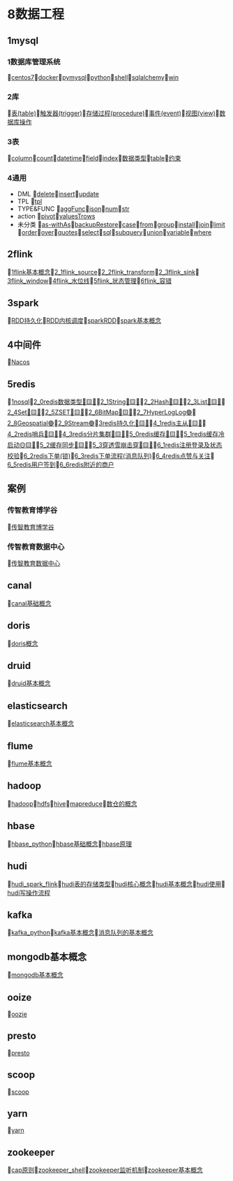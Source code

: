 # 8数据工程
## 1mysql
### 1数据库管理系统
📝[centos7](/8数据工程/1mysql/1数据库管理系统/centos7.md)📝[docker](/8数据工程/1mysql/1数据库管理系统/docker.md)📝[pymysql](/8数据工程/1mysql/1数据库管理系统/pymysql.md)📝[python](/8数据工程/1mysql/1数据库管理系统/python.md)📝[shell](/8数据工程/1mysql/1数据库管理系统/shell.md)📝[sqlalchemy](/8数据工程/1mysql/1数据库管理系统/sqlalchemy.md)📝[win](/8数据工程/1mysql/1数据库管理系统/win.md)
### 2库
📝[表(table)](/8数据工程/1mysql/2库/表(table).md)📝[触发器(trigger)](/8数据工程/1mysql/2库/触发器(trigger).md)📝[存储过程(procedure)](/8数据工程/1mysql/2库/存储过程(procedure).md)📝[事件(event)](/8数据工程/1mysql/2库/事件(event).md)📝[视图(view)](/8数据工程/1mysql/2库/视图(view).md)📝[数据库操作](/8数据工程/1mysql/2库/数据库操作.md)
### 3表
📝[column](/8数据工程/1mysql/3表/column.md)📝[count](/8数据工程/1mysql/3表/count.md)📝[datetime](/8数据工程/1mysql/3表/datetime.md)📝[field](/8数据工程/1mysql/3表/field.md)📝[index](/8数据工程/1mysql/3表/index.md)📝[数据类型](/8数据工程/1mysql/3表/数据类型.md)📝[table](/8数据工程/1mysql/3表/table.md)📝[约束](/8数据工程/1mysql/3表/约束.md)
### 4通用
- DML 📝[delete](/8数据工程/1mysql/4通用/DML/delete.md)📝[insert](/8数据工程/1mysql/4通用/DML/insert.md)📝[update](/8数据工程/1mysql/4通用/DML/update.md)
- TPL 📝[tpl](/8数据工程/1mysql/4通用/TPL/tpl.md)
- TYPE&FUNC 📝[aggFunc](/8数据工程/1mysql/4通用/TYPE&FUNC/aggFunc.md)📝[json](/8数据工程/1mysql/4通用/TYPE&FUNC/json.md)📝[num](/8数据工程/1mysql/4通用/TYPE&FUNC/num.md)📝[str](/8数据工程/1mysql/4通用/TYPE&FUNC/str.md)
- action 📝[pivot](/8数据工程/1mysql/4通用/action/pivot.md)📝[valuesTrows](/8数据工程/1mysql/4通用/action/valuesTrows.md)
- 未分类 📝[as-withAs](/8数据工程/1mysql/4通用/未分类/as-withAs.md)📝[backupRestore](/8数据工程/1mysql/4通用/未分类/backupRestore.md)📝[case](/8数据工程/1mysql/4通用/未分类/case.md)📝[from](/8数据工程/1mysql/4通用/未分类/from.md)📝[group](/8数据工程/1mysql/4通用/未分类/group.md)📝[install](/8数据工程/1mysql/4通用/未分类/install.md)📝[join](/8数据工程/1mysql/4通用/未分类/join.md)📝[limit](/8数据工程/1mysql/4通用/未分类/limit.md)📝[order](/8数据工程/1mysql/4通用/未分类/order.md)📝[over](/8数据工程/1mysql/4通用/未分类/over.md)📝[quotes](/8数据工程/1mysql/4通用/未分类/quotes.md)📝[select](/8数据工程/1mysql/4通用/未分类/select.md)📝[sql](/8数据工程/1mysql/4通用/未分类/sql.md)📝[subquery](/8数据工程/1mysql/4通用/未分类/subquery.md)📝[union](/8数据工程/1mysql/4通用/未分类/union.md)📝[variable](/8数据工程/1mysql/4通用/未分类/variable.md)📝[where](/8数据工程/1mysql/4通用/未分类/where.md)
## 2flink
📝[1flink基本概念](/8数据工程/2flink/1flink基本概念.md)📝[2_1flink_source](/8数据工程/2flink/2_1flink_source.md)📝[2_2flink_transform](/8数据工程/2flink/2_2flink_transform.md)📝[2_3flink_sink](/8数据工程/2flink/2_3flink_sink.md)📝[3flink_window](/8数据工程/2flink/3flink_window.md)📝[4flink_水位线](/8数据工程/2flink/4flink_水位线.md)📝[5flink_状态管理](/8数据工程/2flink/5flink_状态管理.md)📝[6flink_容错](/8数据工程/2flink/6flink_容错.md)
## 3spark
📝[RDD持久化](/8数据工程/3spark/RDD持久化.md)📝[RDD内核调度](/8数据工程/3spark/RDD内核调度.md)📝[sparkRDD](/8数据工程/3spark/sparkRDD.md)📝[spark基本概念](/8数据工程/3spark/spark基本概念.md)
## 4中间件
📝[Nacos](/8数据工程/4中间件/Nacos.md)
## 5redis
📝[1nosql](/8数据工程/5redis/1nosql.md)📝[2_0redis数据类型🔴🟨💛](/8数据工程/5redis/2_0redis数据类型🔴🟨💛.md)📝[2_1String🔴🟨💛](/8数据工程/5redis/2_1String🔴🟨💛.md)📝[2_2Hash🔴🟨💛](/8数据工程/5redis/2_2Hash🔴🟨💛.md)📝[2_3List🔴🟨💛](/8数据工程/5redis/2_3List🔴🟨💛.md)📝[2_4Set🔴🟨💛](/8数据工程/5redis/2_4Set🔴🟨💛.md)📝[2_5ZSET🔴🟨💛](/8数据工程/5redis/2_5ZSET🔴🟨💛.md)📝[2_6BitMap🔴🟨💛](/8数据工程/5redis/2_6BitMap🔴🟨💛.md)📝[2_7HyperLogLog🟢](/8数据工程/5redis/2_7HyperLogLog🟢.md)📝[2_8Geospatial🟢](/8数据工程/5redis/2_8Geospatial🟢.md)📝[2_9Stream🟢](/8数据工程/5redis/2_9Stream🟢.md)📝[3redis持久化🔴🟨💛](/8数据工程/5redis/3redis持久化🔴🟨💛.md)📝[4_1redis主从🔴🟨💛](/8数据工程/5redis/4_1redis主从🔴🟨💛.md)📝[4_2redis哨兵🔴🟨💛](/8数据工程/5redis/4_2redis哨兵🔴🟨💛.md)📝[4_3redis分片集群🔴🟨💛](/8数据工程/5redis/4_3redis分片集群🔴🟨💛.md)📝[5_0redis缓存🔴🟨💛](/8数据工程/5redis/5_0redis缓存🔴🟨💛.md)📝[5_1redis缓存冷启动🟡🟨💛](/8数据工程/5redis/5_1redis缓存冷启动🟡🟨💛.md)📝[5_2缓存同步🔴🟨💛](/8数据工程/5redis/5_2缓存同步🔴🟨💛.md)📝[5_3穿透雪崩击穿🔴🟨💛](/8数据工程/5redis/5_3穿透雪崩击穿🔴🟨💛.md)📝[6_1redis注册登录及状态校验](/8数据工程/5redis/6_1redis注册登录及状态校验.md)📝[6_2redis下单(锁)](/8数据工程/5redis/6_2redis下单(锁).md)📝[6_3redis下单流程(消息队列)](/8数据工程/5redis/6_3redis下单流程(消息队列).md)📝[6_4redis点赞与关注](/8数据工程/5redis/6_4redis点赞与关注.md)📝[6_5redis用户签到](/8数据工程/5redis/6_5redis用户签到.md)📝[6_6redis附近的商户](/8数据工程/5redis/6_6redis附近的商户.md)
## 案例
### 传智教育博学谷
📝[传智教育博学谷](/8数据工程/案例/传智教育博学谷/传智教育博学谷.md)
### 传智教育数据中心
📝[传智教育数据中心](/8数据工程/案例/传智教育数据中心/传智教育数据中心.md)
## canal
📝[canal基础概念](/8数据工程/canal/canal基础概念.md)
## doris
📝[doris概念](/8数据工程/doris/doris概念.md)
## druid
📝[druid基本概念](/8数据工程/druid/druid基本概念.md)
## elasticsearch
📝[elasticsearch基本概念](/8数据工程/elasticsearch/elasticsearch基本概念.md)
## flume
📝[flume基本概念](/8数据工程/flume/flume基本概念.md)
## hadoop
📝[hadoop](/8数据工程/hadoop/hadoop.md)📝[hdfs](/8数据工程/hadoop/hdfs.md)📝[hive](/8数据工程/hadoop/hive.md)📝[mapreduce](/8数据工程/hadoop/mapreduce.md)📝[数仓的概念](/8数据工程/hadoop/数仓的概念.md)
## hbase
📝[hbase_python](/8数据工程/hbase/hbase_python.md)📝[hbase基础概念](/8数据工程/hbase/hbase基础概念.md)📝[hbase原理](/8数据工程/hbase/hbase原理.md)
## hudi
📝[hudi_spark_flink](/8数据工程/hudi/hudi_spark_flink.md)📝[hudi表的存储类型](/8数据工程/hudi/hudi表的存储类型.md)📝[hudi核心概念](/8数据工程/hudi/hudi核心概念.md)📝[hudi基本概念](/8数据工程/hudi/hudi基本概念.md)📝[hudi使用](/8数据工程/hudi/hudi使用.md)📝[hudi写操作流程](/8数据工程/hudi/hudi写操作流程.md)
## kafka
📝[kafka_python](/8数据工程/kafka/kafka_python.md)📝[kafka基本概念](/8数据工程/kafka/kafka基本概念.md)📝[消息队列的基本概念](/8数据工程/kafka/消息队列的基本概念.md)
## mongodb基本概念
📝[mongodb基本概念](/8数据工程/mongodb基本概念/mongodb基本概念.md)
## ooize
📝[oozie](/8数据工程/ooize/oozie.md)
## presto
📝[presto](/8数据工程/presto/presto.md)
## scoop
📝[scoop](/8数据工程/scoop/scoop.md)
## yarn
📝[yarn](/8数据工程/yarn/yarn.md)
## zookeeper
📝[cap原则](/8数据工程/zookeeper/cap原则.md)📝[zookeeper_shell](/8数据工程/zookeeper/zookeeper_shell.md)📝[zookeeper监听机制](/8数据工程/zookeeper/zookeeper监听机制.md)📝[zookeeper基本概念](/8数据工程/zookeeper/zookeeper基本概念.md)
